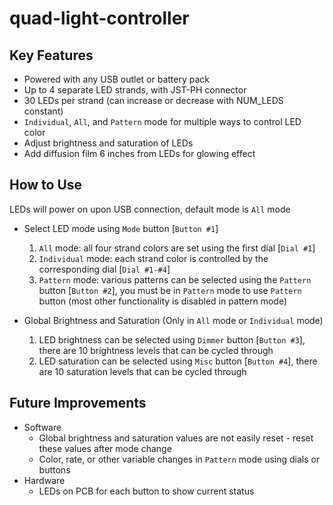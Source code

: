 # quad-light-controller

## Key Features
* Powered with any USB outlet or battery pack
* Up to 4 separate LED strands, with JST-PH connector
* 30 LEDs per strand (can increase or decrease with NUM_LEDS constant)
* `Individual`, `All`, and `Pattern` mode for multiple ways to control LED color
* Adjust brightness and saturation of LEDs
* Add diffusion film 6 inches from LEDs for glowing effect

## How to Use
LEDs will power on upon USB connection, default mode is `All` mode

- Select LED mode using `Mode` button [`Button #1`]
    1. `All` mode: all four strand colors are set using the first dial [`Dial #1`]
    2. `Individual` mode: each strand color is controlled by the corresponding dial [`Dial #1-#4`]
    3. `Pattern` mode: various patterns can be selected using the `Pattern` button [`Button #2`], you must be in `Pattern` mode to use `Pattern` button (most other functionality is disabled in pattern mode)

- Global Brightness and Saturation (Only in `All` mode or `Individual` mode)
    1. LED brightness can be selected using `Dimmer` button [`Button #3`], there are 10 brightness levels that can be cycled through
    2. LED saturation can be selected using `Misc` button [`Button #4`], there are 10 saturation levels that can be cycled through

## Future Improvements
- Software
    - Global brightness and saturation values are not easily reset - reset these values after mode change
    - Color, rate, or other variable changes in `Pattern` mode using dials or buttons
- Hardware
    - LEDs on PCB for each button to show current status
